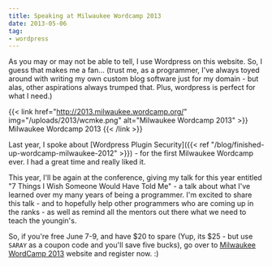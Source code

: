 ```yaml
---
title: Speaking at Milwaukee Wordcamp 2013
date: 2013-05-06
tag:
- wordpress
---
```

As you may or may not be able to tell, I use Wordpress on this website.   So, I guess that makes me a fan... (trust me, as a programmer, I've always toyed around with writing my own custom blog software just for my domain - but alas, other aspirations always trumped that.  Plus, wordpress is perfect for what I need.)

<!--more-->

{{< link href="http://2013.milwaukee.wordcamp.org/" img="/uploads/2013/wcmke.png" alt="Milwaukee Wordcamp 2013" >}}
Milwaukee Wordcamp 2013
{{< /link >}}

Last year, I spoke about [Wordpress Plugin Security]({{< ref "/blog/finished-up-wordcamp-milwaukee-2012" >}}) - for the first Milwaukee Wordcamp ever.  I had a great time and really liked it.

This year, I'll be again at the conference, giving my talk for this year entitled "7 Things I Wish Someone Would Have Told Me" - a talk about what I've learned over my many years of being a programmer.  I'm excited to share this talk - and to hopefully help other programmers who are coming up in the ranks - as well as remind all the mentors out there what we need to teach the youngin's.

So, if you're free June 7-9, and have $20 to spare (Yup, its $25 - but use `SARAY` as a coupon code and you'll save five bucks), go over to [Milwaukee WordCamp 2013](http://2013.milwaukee.wordcamp.org/ ) website and register now. :)
